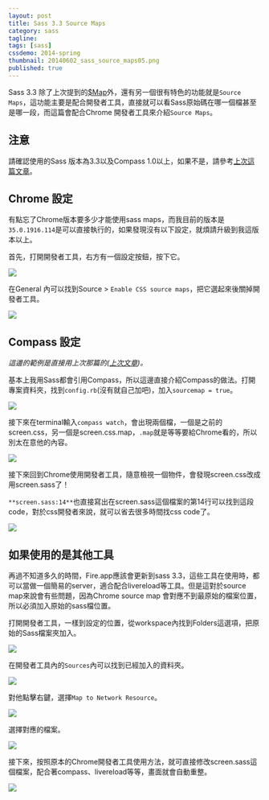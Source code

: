 ```yaml
---
layout: post
title: Sass 3.3 Source Maps
category: sass
tagline: 
tags: [sass]
cssdemo: 2014-spring
thumbnail: 20140602_sass_source_maps05.png
published: true
---
```


Sass 3.3 除了上次提到的[$Map](/sass/2014/05/02/sass-3.3/)外，還有另一個很有特色的功能就是`Source Maps`，這功能主要是配合開發者工具，直接就可以看Sass原始碼在哪一個檔甚至是哪一段，而這篇會配合Chrome 開發者工具來介紹`Source Maps`。

<!-- more -->

## 注意

請確認使用的Sass 版本為3.3以及Compass 1.0以上，如果不是，請參考[上次這篇文章](/sass/2014/05/02/sass-3.3/)。

## Chrome 設定

有點忘了Chrome版本要多少才能使用sass maps，而我目前的版本是`35.0.1916.114`是可以直接執行的，如果發現沒有以下設定，就煩請升級到我這版本以上。

首先，打開開發者工具，右方有一個設定按鈕，按下它。

![](/images/20140602_sass_source_maps01.png)

在General 內可以找到Source > `Enable CSS source maps`，把它選起來後關掉開發者工具。

![](/images/20140602_sass_source_maps02.png)

## Compass 設定

*這邊的範例是直接用上次那篇的([上次文章](/sass/2014/05/02/sass-3.3/))。*

基本上我用Sass都會引用Compass，所以這邊直接介紹Compass的做法。打開專案資料夾，找到`config.rb`(沒有就自己加吧)，加入`sourcemap = true`。

![](/images/20140602_sass_source_maps03.png)

接下來在terminal輸入`compass watch`，會出現兩個檔，一個是之前的screen.css，另一個是screen.css.map，`.map`就是等等要給Chrome看的，所以別太在意他的內容。

![](/images/20140602_sass_source_maps04.png)

接下來回到Chrome使用開發者工具，隨意檢視一個物件，會發現screen.css改成用screen.sass了！

`**screen.sass:14**`也直接寫出在screen.sass這個檔案的第14行可以找到這段code，對於css開發者來說，就可以省去很多時間找css code了。

![](/images/20140602_sass_source_maps05.png)

## 如果使用的是其他工具

再過不知道多久的時間，Fire.app應該會更新到sass 3.3，這些工具在使用時，都可以當做一個簡易的server，適合配合livereload等工具。但是這對於source map來說會有些問題，因為Chrome source map 會對應不到最原始的檔案位置，所以必須加入原始的sass檔位置。

打開開發者工具，一樣到設定的位置，從workspace內找到Folders這選項，把原始的Sass檔案夾加入。

![](/images/20140602_sass_source_maps06.png)

在開發者工具內的`Sources`內可以找到已經加入的資料夾。

![](/images/20140602_sass_source_maps07.png)

對他點擊右鍵，選擇`Map to Network Resource`。

![](/images/20140602_sass_source_maps08.png)

選擇對應的檔案。

![](/images/20140602_sass_source_maps09.png)

接下來，按照原本的Chrome開發者工具使用方法，就可直接修改screen.sass這個檔案，配合著compass、livereload等等，畫面就會自動重整。

![](/images/20140602_sass_source_maps10.png)
